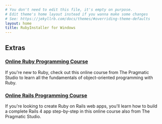 ```yaml
---
# You don't need to edit this file, it's empty on purpose.
# Edit theme's home layout instead if you wanna make some changes
# See: https://jekyllrb.com/docs/themes/#overriding-theme-defaults
layout: home
title: RubyInstaller for Windows
---
```

## Extras

### [Online Ruby Programming Course](http://pragmaticstudio.com/ruby)

If you're new to Ruby, check out this online course from The Pragmatic Studio to learn all the fundamentals of object-oriented programming with Ruby.

### [Online Rails Programming Course](http://pragmaticstudio.com/rails)

If you're looking to create Ruby on Rails web apps, you'll learn how to build a complete Rails 4 app step-by-step in this online course also from The Pragmatic Studio.
